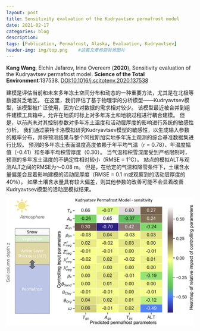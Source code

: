 ```yaml
---
layout: post
title: Sensitivity evaluation of the Kudryavtsev permafrost model
date: 2021-02-17
categories: blog
description: 
tags: [Publication, Permafrost, Alaska, Evaluation, Kudryavtsev]
header-img: img/top.png    #这篇文章标题背景图片
---
```


**Kang Wang**, Elchin Jafarov, Irina Overeem
(**2020**),
Sensitivity evaluation of the Kudryavtsev permafrost model.
**Science of the Total Environment**:137538.
[DOI:10.1016/j.scitotenv.2020.137538](https://doi.org/10.1016/j.scitotenv.2020.137538)

建模是评估当前和未来多年冻土空间分布和动态的一种重要方法，尤其是在北极等数据贫乏地区。
在这里，我们评估了基于物理学的分析模型——Kudryavtsev模型，该模型被广泛使用，因为它对数据的需求相对较少。
该模型最近被合并到组件建模工具箱中，允许在地质时标上对多年冻土和地貌过程进行耦合建模。
但是，以前尚未对其控制参数对多年冻土温度和活动层厚度的影响进行系统的敏感性分析。
我们通过蒙特卡洛模拟研究Kudryavtsev模型的敏感性，以生成输入参数的概率分布，并将预测结果与整个阿拉斯加实地多年冻土观测的综合基准数据集进行比较。
预测的多年冻土表面温度高度依赖于年平均气温（r = 0.78）、年温度幅值（-0.41）和冬季平均积雪厚度（0.30）。
当气温和积雪深度受到严格限制时，预测的多年冻土温度的不确定性相对较小（RMSE = 1°C）。
站点的模拟ALT与观测ALT之间的RMSE为〜0.08 m。
但是，在给定的气温和降雪条件下，土壤含水量偏差会显着影响建模的活动层厚度（RMSE = 0.1 m或观察到的活动层厚度的40％）。
如果土壤含水量具有较大偏差，则其他参数的改善可能不会显着改善Kudryavtsev模型的活动层模拟结果。

<center>
<p><img src="/img/1-s2.0-S0048969720310494-ga1_lrg.jpg" align="center"></p>
</center>